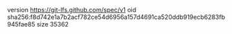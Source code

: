 version https://git-lfs.github.com/spec/v1
oid sha256:f8d742e1a7b2acf782ce54d6956a157d4691ca520ddb919ecb6283fb945fae85
size 35362
